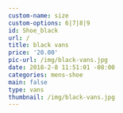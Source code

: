 ```yaml
---
custom-name: size
custom-options: 6|7|8|9
id: Shoe_black
url: /
title: black vans
price: '20.00'
pic-url: /img/black-vans.jpg
date: 2018-2-8 11:51:01 -08:00
categories: mens-shoe
main: false
type: vans
thumbnail: /img/black-vans.jpg
---
```

